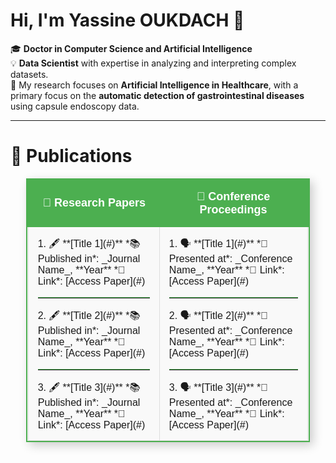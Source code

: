 # Hi, I'm Yassine OUKDACH 👋

🎓 **Doctor in Computer Science and Artificial Intelligence**  
💡 **Data Scientist** with expertise in analyzing and interpreting complex datasets.  
🔬 My research focuses on **Artificial Intelligence in Healthcare**, with a primary focus on the **automatic detection of gastrointestinal diseases** using capsule endoscopy data.

---

# 📝 Publications

<p align="center">
<table align="center" style="border: 2px solid #4CAF50; border-collapse: collapse; width: 90%; box-shadow: 5px 5px 15px rgba(0,0,0,0.2); font-family: Arial, sans-serif;">
<tr style="background-color: #4CAF50; color: white; text-align: center; border: 2px solid #4CAF50;">
<th style="padding: 15px; font-size: 18px;">📄 Research Papers</th>
<th style="padding: 15px; font-size: 18px;">📘 Conference Proceedings</th>
</tr>

<tr>
<td style="padding: 15px; border: 1px solid #ddd; vertical-align: top; background-color: #f9f9f9;">
1. 🖋️ **[Title 1](#)**  
   *📚 Published in*: _Journal Name_, **Year**  
   *🔗 Link*: [Access Paper](#)  
   <hr style="border: 0; border-top: 1px solid #4CAF50;">
2. 🖋️ **[Title 2](#)**  
   *📚 Published in*: _Journal Name_, **Year**  
   *🔗 Link*: [Access Paper](#)  
   <hr style="border: 0; border-top: 1px solid #4CAF50;">
3. 🖋️ **[Title 3](#)**  
   *📚 Published in*: _Journal Name_, **Year**  
   *🔗 Link*: [Access Paper](#)  
</td>

<td style="padding: 15px; border: 1px solid #ddd; vertical-align: top; background-color: #f9f9f9;">
1. 🗣️ **[Title 1](#)**  
   *🎤 Presented at*: _Conference Name_, **Year**  
   *🔗 Link*: [Access Paper](#)  
   <hr style="border: 0; border-top: 1px solid #4CAF50;">
2. 🗣️ **[Title 2](#)**  
   *🎤 Presented at*: _Conference Name_, **Year**  
   *🔗 Link*: [Access Paper](#)  
   <hr style="border: 0; border-top: 1px solid #4CAF50;">
3. 🗣️ **[Title 3](#)**  
   *🎤 Presented at*: _Conference Name_, **Year**  
   *🔗 Link*: [Access Paper](#)  
</td>
</tr>
</table>
</p>
